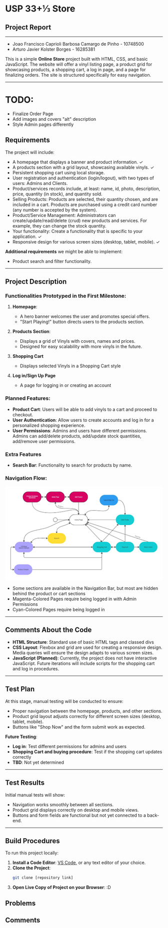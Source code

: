 # USP 33+&frac13; Store

## Project Report
---
- Joao Francisco Caprioli Barbosa Camargo de Pinho - 10748500
- Arturo Javier Kolster Borges - 16285381

This is a simple **Online Store** project built with HTML, CSS, and basic JavaScript. The website will offer a vinyl listing page, a product grid for showcasing products, a shopping cart, a log in page, and a page for finalizing orders. The site is structured specifically for easy navigation.

---
# TODO:
   - Finalize Order Page
   - Add images and covers "alt" description
   - Style Admin pages differently


## Requirements
The project will include:
- A homepage that displays a banner and product information. &check;
- A products section with a grid layout, showcasing available vinyls. &check;
- Persistent shopping cart using local storage.
- User registration and authentication (login/logout), with two types of users: Admins and Clients.
- Product/services records include, at least: name, id, photo, description, price, quantity (in stock), and quantity sold.
- Selling Products: Products are selected, their quantity chosen, and are included in a cart. Products are purchased using a credit card number (any number is accepted by the system).
- Product/Service Management: Administrators can create/update/read/delete (crud) new products and services. For example, they can change the stock quantity.
- Your functionality: Create a functionality that is specific to your application. &check;
- Responsive design for various screen sizes (desktop, tablet, mobile). &check;

**Additional requirements** we might be able to implement:
- Product search and filter functionality.

---

## Project Description

### Functionalities Prototyped in the First Milestone:
1. **Homepage**:
   - A hero banner welcomes the user and promotes special offers.
   - "Start Playing!" button directs users to the products section.
   
2. **Products Section**:
   - Displays a grid of Vinyls with covers, names and prices.
   - Designed for easy scalability with more vinyls in the future.

3. **Shopping Cart**
   - Displays selected Vinyls in a Shopping Cart style

4. **Log in/Sign Up Page**
   - A page for logging in or creating an account


### Planned Features:
- **Product Cart**: Users will be able to add vinyls to a cart and proceed to checkout.
- **User Authentication**: Allow users to create accounts and log in for a personalized shopping experience.
- **User Permissions**: Admins and users have different permissions. Admins can add/delete products, add/update stock quantities, add/remove user permissions.


### Extra Features
- **Search Bar**: Functionality to search for products by name.


### Navigation Flow:

![Navigation Diagram](./diagram.jpg)

- Some sections are available in the Navigation Bar, but most are hidden behind the product or cart sections
- Magenta-Colored Pages require being logged in with Admin Permissions
- Cyan-Colored Pages require being logged in

---

## Comments About the Code
- **HTML Structure**: Standard use of basic HTML tags and classed divs
- **CSS Layout**: Flexbox and grid are used for creating a responsive design. Media queries will ensure the design adapts to various screen sizes.
- **JavaScript (Planned)**: Currently, the project does not have interactive JavaScript. Future iterations will include scripts for the shopping cart and log in procedures.

---

## Test Plan
At this stage, manual testing will be conducted to ensure:
- Proper navigation between the homepage, products, and other sections.
- Product grid layout adjusts correctly for different screen sizes (desktop, tablet, mobile).
- Buttons like "Shop Now" and the form submit work as expected.

**Future Testing**:
- **Log in**: Test different permissions for admins and users
- **Shopping Cart and buying procedure**: Test if the shopping cart updates correctly
- **TBD**: Not yet determined
---

## Test Results
Initial manual tests will show:
- Navigation works smoothly between all sections.
- Product grid displays correctly on desktop and mobile views.
- Buttons and form fields are functional but not yet connected to a back-end.

---

## Build Procedures
To run this project locally:
1. **Install a Code Editor**: [VS Code](https://code.visualstudio.com/), or any text editor of your choice.
2. **Clone the Project**: 
   ```bash
   git clone [repository link]
3. **Open Live Copy of Project on your Browser**: :D

## Problems

## Comments
